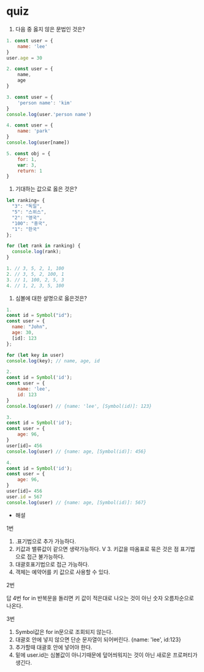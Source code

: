 # quiz

1. 다음 중 옳지 않은 문법인 것은?

```jsx
1. const user = {
	name: 'lee'
}
user.age = 30

2. const user = {
	name,
	age
}

3. const user = {
	'person name': 'kim'
}
console.log(user.'person name')

4. const user = {
	name: 'park'
}
console.log(user[name])

5. const obj = {
	for: 1,
	var: 3,
	return: 1
}
```

1. 기대하는 값으로 옳은 것은?

```jsx
let ranking= {
  "3": "독일",
  "5": "스위스",
  "2": "영국",
  "100": "중국",
  "1": "한국"
};

for (let rank in ranking) {
  console.log(rank);
}

1. // 3, 5, 2, 1, 100
2. // 3, 5, 2, 100, 1
3. // 1, 100, 2, 5, 3
4. // 1, 2, 3, 5, 100
```

1. 심볼에 대한 설명으로 옳은것은?

```jsx
1. 
const id = Symbol("id");
const user = {
  name: "John",
  age: 30,
  [id]: 123
};

for (let key in user) 
console.log(key); // name, age, id

2.
const id = Symbol('id');
const user = {
	name: 'lee',
	id: 123
}	
console.log(user) // {name: 'lee', [Symbol(id)]: 123}

3.
const id = Symbol('id');
const user = {
	age: 96,
}
user[id]= 456
console.log(user) // {name: age, [Symbol(id)]: 456}

4. 
const id = Symbol('id');
const user = {
	age: 96,
}
user[id]= 456
user.id = 567
console.log(user) // {name: age, [Symbol(id)]: 567}
```

- 해설

1번

1. .표기법으로 추가 가능하다.
2. 키값과 밸류값이 같으면 생략가능하다.
V 3. 키값을 따옴표로 묶은 것은 점 표기법으로 접근 불가능하다.
3. 대괄호표기법으로 접근 가능하다.
4. 객체는 예약어를 키 값으로 사용할 수 있다.

2번

답 4번
for in 반복문을 돌리면 키 값이 적은대로 나오는 것이 아닌 숫자 오름차순으로 나온다.

3번

1. Symbol값은 for in문으로 조회되지 않는다.
2. 대괄호 안에 넣지 않으면 단순 문자열이 되어버린다. {name: 'lee', id:123}
3. 추가할때 대괄호 안에 넣어야 한다.
4. 밑에 user.id는 심볼값이 아니기때문에 덮어씌워지는 것이 아닌 새로운 프로퍼티가 생긴다.

